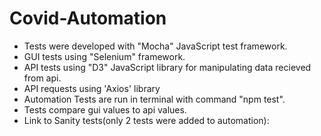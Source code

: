 # Covid-Automation
<ul>
<li>Tests were developed with "Mocha" JavaScript test framework.
<li>GUI tests using "Selenium" framework.
<li>API tests using "D3" JavaScript library for manipulating data recieved from api.
<li>API requests using 'Axios' library
<li>Automation Tests are run in terminal with command "npm test".
<li>Tests compare gui values to api values.

<li> Link to Sanity tests(only 2 tests were added to automation):
